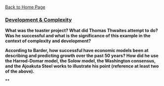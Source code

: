 [Back to Home Page](https://grace-yoon1.github.io/DATA150/)

### [Development & Complexity](https://youtu.be/02EZPxPcFqs)

**What was the toaster project? What did Thomas Thwaites attempt to do? Was he successful and what is the significance of this example in the context of complexity and development?**


**According to Barder, how successful have economic models been at describing and predicting growth over the past 50 years?  How did he use the Harrod-Domar model, the Solow model, the Washington consensus, and the Ajoakuta Steel works to illustrate his point (reference at least two of the above).**


**
